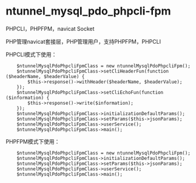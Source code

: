 # ntunnel_mysql_pdo_phpcli-fpm
PHPCLI，PHPFPM，navicat Socket 

PHP管理navicat套接层，PHP管理用户，支持PHPFPM，PHPCLI

PHPCLI模式下使用：

        $ntunnelMysqlPdoPhpcliFpmClass = new ntunnelMysqlPdoPhpcliFpm();
        $ntunnelMysqlPdoPhpcliFpmClass->setCliHeaderFun(function ($headerName, $headerValue) {
            $this->response()->withHeader($headerName, $headerValue);
        });
        $ntunnelMysqlPdoPhpcliFpmClass->setCliEchoFun(function ($information) {
            $this->response()->write($information);
        });
        $ntunnelMysqlPdoPhpcliFpmClass->initializationDefaultParams();
        $ntunnelMysqlPdoPhpcliFpmClass->setParams($this->jsonParams);
        $ntunnelMysqlPdoPhpcliFpmClass->userService();
        $ntunnelMysqlPdoPhpcliFpmClass->main();
        
PHPFPM模式下使用：

        $ntunnelMysqlPdoPhpcliFpmClass = new ntunnelMysqlPdoPhpcliFpm();
        $ntunnelMysqlPdoPhpcliFpmClass->initializationDefaultParams();
        $ntunnelMysqlPdoPhpcliFpmClass->setParams($this->jsonParams);
        $ntunnelMysqlPdoPhpcliFpmClass->userService();
        $ntunnelMysqlPdoPhpcliFpmClass->main();
